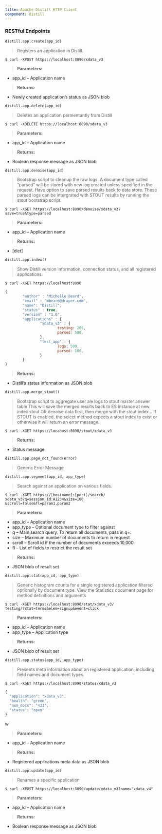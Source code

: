 ```yaml
---
title: Apache Distill HTTP Client
component: distill
---
```


### RESTful Endpoints
>
```python
distill.app.create(app_id)
```

> Registers an application in Distill.

>
```shell
$ curl -XPOST https://localhost:8090/xdata_v3
```

> **Parameters:**
- app_id – Application name

> **Returns:**
- Newly created application’s status as JSON blob

>
```python
distill.app.delete(app_id)
```

> Deletes an application permentantly from Distill

>
```shell
$ curl -XDELETE https://localhost:8090/xdata_v3
```

> **Parameters:**
- app_id – Application name

> **Returns:**
- Boolean response message as JSON blob

>
```python
distill.app.denoise(app_id)
```

> Bootstrap script to cleanup the raw logs. A document type called “parsed” will be stored with new log created unless specified in the request. Have option to save parsed results back to data store. These parsed logs can be intergrated with STOUT results by running the stout bootstrap script.

>
```shell
$ curl -XGET https://localhost:8090/denoise/xdata_v3?save=true&type=parsed
```

> **Parameters:**
- app_id – Application name

> **Returns:**
- [dict]

>
```python
distill.app.index()
```

> Show Distill version information, connection status, and all registered applications.

>
```shell
$ curl -XGET https://localhost:8090
```

>
```javascript
{
        "author" : "Michelle Beard",
        "email" : "mbeard@draper.com",
        "name": "Distill",
        "status" : true,
        "version" : "1.0",
        "applications" : {
                "xdata_v3" : {
                        testing: 205,
                        parsed: 500,
                },
                "test_app" : {
                        logs: 500,
                        parsed: 100,
                }
        }
}
```

> **Returns:**
- Distill’s status information as JSON blob

>
```python
distill.app.merge_stout()
```

> Bootstrap script to aggregate user ale logs to stout master answer table This will save the merged results back to ES instance at new index stout OR denoise data first, then merge with the stout index... If STOUT is enabled, the select method expects a stout index to exist or otherwise it will return an error message.

>
```shell
$ curl -XGET https://locahost:8090/stout/xdata_v3
```

> **Returns:**
- Status message

>
```python
distill.app.page_not_found(error)
```

> Generic Error Message

>
```python
distill.app.segment(app_id, app_type)
```

> Search against an application on various fields.

>
```shell
$ curl -XGET https://[hostname]:[port]/search/
xdata_v3?q=session_id:A1234&size=100
&scroll=false&fl=param1,param2
```

> **Parameters:**
- app_id – Application name
- app_type – Optional document type to filter against
- q – Main search query. To return all documents, pass in q=*:*
- size – Maximum number of documents to return in request
- scroll – Scroll id if the number of documents exceeds 10,000
- fl – List of fields to restrict the result set

> **Returns:**
- JSON blob of result set

>
```python
distill.app.stat(app_id, app_type)
```

> Generic histogram counts for a single registered application filtered optionally by document type. View the Statistics document page for method definitions and arguments

>
```shell
$ curl -XGET https://localhost:8090/stat/xdata_v3/
testing/?stat=terms&elem=signup&event=click
```

> **Parameters:**
- app_id – Application name
- app_type – Application type

> **Returns:**
- JSON blob of result set

>
```python
distill.app.status(app_id, app_type)
```

> Presents meta information about an registered application, including field names and document types.

>
```shell
$ curl -XGET https://localhost:8090/status/xdata_v3
```

>
```javascript
{
  "application": "xdata_v3",
  "health": "green",
  "num_docs": "433",
  "status": "open"
}
```
w
> **Parameters:**
- app_id – Application name

> **Returns:**
- Registered applications meta data as JSON blob

>
```python
distill.app.update(app_id)
```

> Renames a specific application

>
```shell
$ curl -XPOST https://localhost:8090/update/xdata_v3?name="xdata_v4"
```

> **Parameters:**
- app_id – Application name

> **Returns:**
- Boolean response message as JSON blob
